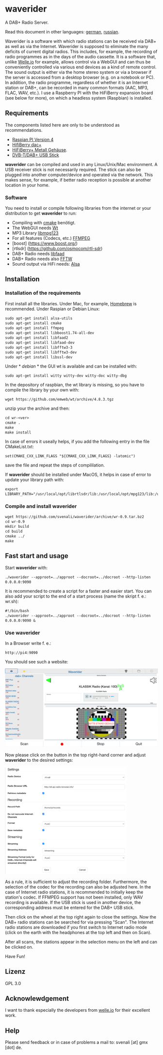 # waverider
 A DAB+ Radio Server.
 
 Read this document in other languages: [german](README.de.md), [russian](README.ru.md).

 Waverider is a software with which radio stations can be received via DAB+ as well as via the Internet. Waverider is supposed to eliminate the many deficits of current digital radios. This includes, for example, the recording of radio programmes as in the days of the audio cassette. It is a software that, unlike [Welle.io](https://www.welle.io/) for example, allows control via a WebGUI and can thus be conveniently controlled via various end devices as a kind of remote control. The sound output is either via the home stereo system or via a browser if the server is accessed from a desktop browser (e.g. on a notebook or PC). In addition, the radio programme, regardless of whether it is an Internet station or DAB+, can be recorded in many common formats (AAC, MP3, FLAC, WAV, etc.). I use a Raspberry PI with the HiFiBerry expansion board (see below for more), on which a headless system (Raspbian) is installed.

## Requirements

 The components listed here are only to be understood as recommendations.

 - [Raspian PI Version 4](https://www.berrybase.de/raspberry-pi-4)
 - [HifiBerry dac+](https://www.reichelt.de/raspberry-pi-shield-hifiberry-digi-pro-rpi-hb-digi-pro-p191035.html?PROVID=2788&gclid=Cj0KCQiAiJSeBhCCARIsAHnAzT__QmJPWgV-ErtblZ-7ycyYZwIkmJqCKKA4leR8-YvK2ETBWSpr_3AaAh9kEALw_wcB)
 - [HiFiBerry+ Metall Gehäuse](https://www.amazon.de/HiFiBerry-Digi-Metall-Raspberry-schwarz-Black/dp/B08YDNJVRL/ref=sr_1_2?__mk_de_DE=%C3%85M%C3%85%C5%BD%C3%95%C3%91&crid=2NMDXL3KY4TLW&keywords=HIFI+berry%2B+metall+case&qid=1673864322&sprefix=hifi+berry%2B+metall+case%2Caps%2C84&sr=8-2).
 - [DVB-T/DAB+ USB Stick](https://www.amazon.de/DollaTek-Digitale-Fernsehtuner-Empf%C3%A4nger-Unterst%C3%BCtzung/dp/B07DJT5NHD/ref=sr_1_5?keywords=dvb-t+stick+usb&qid=1673864429&sprefix=dvb-t+st%2Caps%2C87&sr=8-5)

 **waverider** can be compiled and used in any Linux/Unix/Mac environment. A USB receiver stick is not necessarily required. The stick can also be plugged into another computer/device and operated via the network. This makes sense, for example, if better radio reception is possible at another location in your home.

### Software

 You need to install or compile following libraries from the internet or your distribution to get **waverider** to run:

 - Compiling with [cmake](https://cmake.org/) benötigt.
 - The WebGUI needs [Wt](https://www.webtoolkit.eu/wt)
 - MP3 Library [libmpg123](https://www.mpg123.de/)
 - For all features (Codecs, etc.) [FFMPEG](https://ffmpeg.org/download.html)
 - [boost] (https://www.boost.org/)
 - [rtlsdr] (https://github.com/osmocom/rtl-sdr)
 - DAB+ Radio needs [libfaad](https://wiki.videolan.org/FAAD2_and_FAAC/)
 - DAB+ Radio needs also [FFTW](https://www.fftw.org/)
 - Sound output via HiFi needs: [Alsa](https://www.alsa-project.org/wiki/Main_Page)

## Installation

### Installation of the requirements

 First install all the libraries. Under Mac, for example, [Homebrew](https://brew.sh/) is recommended. Under Raspian or Debian Linux:

 ```
 sudo apt-get install alsa-utils
 sudo apt-get install cmake
 sudo apt-get install ffmpeg
 sudo apt-get install libboost1.74-all-dev
 sudo apt-get install libfaad2
 sudo apt-get install libfaad-dev
 sudo apt-get install libfftw3-3
 sudo apt-get install libfftw3-dev
 sudo apt-get install libssl-dev
 ```

 Under * *debian* * the GUI wt is available and can be installed with:

 ```
 sudo apt-get install witty witty-dev witty-doc witty-dbg
 ```
 
 In the depository of raspbian, the wt library is missing, so you have to compile the library by your own with:

 ```
 wget https://github.com/emweb/wt/archive/4.8.3.tgz
 ```

 unzip your the archive and then:
 
 ```
 cd wr-<ver>
 cmake .
 make
 make install
 ```

 In case of errors it useally helps, if you add the following entry in the file CMakeList.txt: 

 ```
 set(CMAKE_CXX_LINK_FLAGS "${CMAKE_CXX_LINK_FLAGS} -latomic") 
 ```

 save the file and repeat the steps of compililation.

 If **waverider** should be installed under MacOS, it helps in case of error to update your library path with:

 ```
 export LIBRARY_PATH="/usr/local/opt/librtlsdr/lib:/usr/local/opt/mpg123/lib:/usr/local/opt/faad2/lib:/usr/local/opt/fftw/lib:/usr/local/lib"
 ```

 ### Compile and install waverider

 ```
 wget https://github.com/svenali/waverider/archive/wr-0.9.tar.bz2
 cd wr-0.9
 mkdir build
 cd build
 cmake ../
 make
 ```
 
## Fast start and usage

 Start **waverider** with:

 ```
 ./waverider --approot=../approot --docroot=../docroot --http-listen 0.0.0.0:9090
 ```
 It is recommended to create a script for a faster and easier start. You can also add your script to the end of a start process (name the skript f. e.: wr.sh):

 ```
 #!/bin/bash
 ./waverider --approot=../approot --docroot=../docroot --http-listen 0.0.0.0:9090 &
 ```

### Use waverider

 In a Browser write f. e.: 

 ```
 http://pi4:9090
 ```

 You should see such a website:

 <img src="screenshots/Ansicht.png" width="640px" height="auto">

 Now please click on the button in the top right-hand corner and adjust **waverider** to the desired settings:

 <img src="screenshots/Settings.png" width="400px" height="auto">

 As a rule, it is sufficient to adjust the recording folder. Furthermore, the selection of the codec for the recording can also be adjusted here. In the case of Internet radio stations, it is recommended to initially keep the station's codec. If FFMPEG support has not been installed, only WAV recording is available. If the USB stick is used in another device, the corresponding address must be entered for the DAB+ USB stick.

 Then click on the wheel at the top right again to close the settings. Now the DAB+ radio stations can be searched for via pressing "Scan". The Internet radio stations are downloaded if you first switch to Internet radio mode (click on the earth with the headphones at the top left and then on Scan).

 After all scans, the stations appear in the selection menu on the left and can be clicked on.

 Have Fun!

## Lizenz

 GPL 3.0

## Acknowlewdgement

 I want to thank especially the developers from [welle.io](https://www.welle.io/) for their excellent work.

## Help

 Please send feedback or in case of problems a mail to: svenali [at] gmx [dot] de.